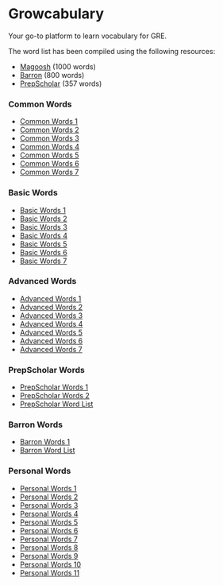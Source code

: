 # Growcabulary

Your go-to platform to learn vocabulary for GRE.

The word list has been compiled using the following resources:

* [Magoosh](https://s3.amazonaws.com/magoosh.resources/magoosh-gre-1000-words_oct01.pdf) (1000 words)
* [Barron](https://docshare04.docshare.tips/files/24478/244788962.pdf) (800 words)
* [PrepScholar](https://www.prepscholar.com/gre/blog/wp-content/uploads/sites/3/2016/11/PrepScholar-357-GRE-words-list.pdf) (357 words)

### Common Words

* [Common Words 1](Common%20Words%201/)
* [Common Words 2](Common%20Words%202/)
* [Common Words 3](Common%20Words%203/)
* [Common Words 4](Common%20Words%204/)
* [Common Words 5](Common%20Words%205/)
* [Common Words 6](Common%20Words%206/)
* [Common Words 7](Common%20Words%207/)

### Basic Words

* [Basic Words 1](Basic%20Words%201/)
* [Basic Words 2](Basic%20Words%202/)
* [Basic Words 3](Basic%20Words%203/)
* [Basic Words 4](Basic%20Words%204/)
* [Basic Words 5](Basic%20Words%205/)
* [Basic Words 6](Basic%20Words%206/)
* [Basic Words 7](Basic%20Words%207/)

### Advanced Words

* [Advanced Words 1](Advanced%20Words%201/)
* [Advanced Words 2](Advanced%20Words%202/)
* [Advanced Words 3](Advanced%20Words%203/)
* [Advanced Words 4](Advanced%20Words%204/)
* [Advanced Words 5](Advanced%20Words%205/)
* [Advanced Words 6](Advanced%20Words%206/)
* [Advanced Words 7](Advanced%20Words%207/)

### PrepScholar Words

* [PrepScholar Words 1](PrepScholar%20Words%201/)
* [PrepScholar Words 2](PrepScholar%20Words%202/)
* [PrepScholar Word List](PrepScholar%20Word%20List/)

### Barron Words

* [Barron Words 1](Barron%20Words%201/)
* [Barron Word List](Barron%20Word%20List/)

### Personal Words

* [Personal Words 1](Personal%20Words%201/)
* [Personal Words 2](Personal%20Words%202/)
* [Personal Words 3](Personal%20Words%203/)
* [Personal Words 4](Personal%20Words%204/)
* [Personal Words 5](Personal%20Words%205/)
* [Personal Words 6](Personal%20Words%206/)
* [Personal Words 7](Personal%20Words%207/)
* [Personal Words 8](Personal%20Words%208/)
* [Personal Words 9](Personal%20Words%209/)
* [Personal Words 10](Personal%20Words%2010/)
* [Personal Words 11](Personal%20Words%2011/)